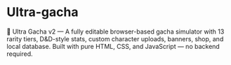 # Ultra-gacha
🎲 Ultra Gacha v2 — A fully editable browser-based gacha simulator with 13 rarity tiers, D&amp;D-style stats, custom character uploads, banners, shop, and local database. Built with pure HTML, CSS, and JavaScript — no backend required.
